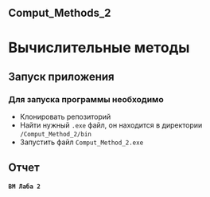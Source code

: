 Comput_Methods_2
---
Вычислительные методы
=====================
Запуск приложения
-----------------------------------

 ### Для запуска программы необходимо 
* Клонировать репозиторий
* Найти нужный `.exe` файл, он находится в директории `/Comput_Method_2/bin`
* Запустить файл `Comput_Method_2.exe`

 Отчет 
-----------------------------------

#### **`ВМ Лаба 2`**
